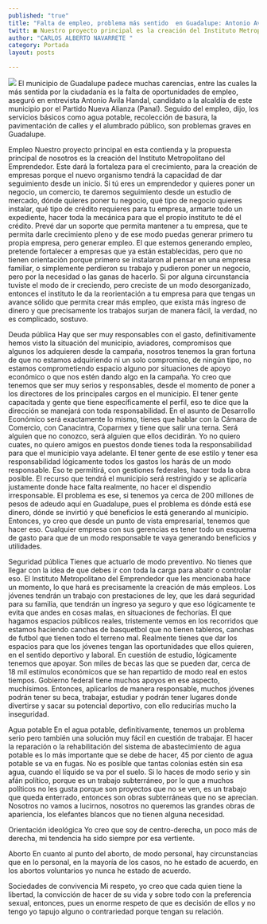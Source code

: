 ```yaml
---
published: "true"
title: "Falta de empleo, problema más sentido  en Guadalupe: Antonio Avila Handal "
twitt: ■ Nuestro proyecto principal es la creación del Instituto Metropolitano del Emprendedor
author: "CARLOS ALBERTO NAVARRETE "
category: Portada
layout: posts

---
```


![](http://i.imgur.com/JvG8mRkm.jpg)
El municipio de Guadalupe padece muchas carencias, entre las cuales la más sentida por la ciudadanía es la falta de oportunidades de empleo, aseguró en entrevista Antonio Avila Handal, candidato a la alcaldía de este municipio por el Partido Nueva Alianza (Panal).
Seguido del empleo, dijo, los servicios básicos como agua potable, recolección de basura, la pavimentación de calles y el alumbrado público, son problemas graves en Guadalupe. 

Empleo 
Nuestro proyecto principal en esta contienda y la propuesta principal de nosotros es la creación del Instituto Metropolitano del Emprendedor. Este dará la fortaleza para el crecimiento, para la creación de empresas porque el nuevo organismo tendrá la capacidad de dar seguimiento desde un inicio. 
Si tú eres un emprendedor y quieres poner un negocio, un comercio, te daremos seguimiento desde un estudio de mercado, dónde quieres poner tu negocio, qué tipo de negocio quieres instalar, qué tipo de crédito requieres para tu empresa, armarte todo un expediente, hacer toda la mecánica para que el propio instituto te dé el crédito. 
Prevé dar un soporte que permita mantener a tu empresa, que te permita darle crecimiento pleno y de ese modo puedas generar primero tu propia empresa, pero generar empleo. 
El que estemos generando empleo, pretende fortalecer a empresas que ya están establecidas, pero que no tienen orientación porque primero se instalaron al pensar en una empresa familiar, o simplemente perdieron su trabajo y pudieron poner un negocio, pero por la necesidad o las ganas de hacerlo. 
Si por alguna circunstancia tuviste el modo de ir creciendo, pero creciste de un modo desorganizado, entonces el instituto le da la reorientación a tu empresa para que tengas un avance sólido que permita crear más empleo, que exista más ingreso de dinero y que precisamente los trabajos surjan de manera fácil, la verdad, no es complicado, sostuvo.


Deuda pública
Hay que ser muy responsables con el gasto, definitivamente hemos visto la situación del municipio, aviadores, compromisos que algunos los adquieren desde la campaña, nosotros tenemos la gran fortuna de que no estamos adquiriendo ni un solo compromiso, de ningún tipo, no estamos comprometiendo espacio alguno por situaciones de apoyo económico o que nos estén dando algo en la campaña.
Yo creo que tenemos que ser muy serios y responsables, desde el momento de poner a los directores de los principales cargos en el municipio. El tener gente capacitada y gente que tiene específicamente el perfil, eso te dice que la dirección se manejará con toda responsabilidad.
En el asunto de Desarrollo Económico será exactamente lo mismo, tienes que hablar con la Cámara de Comercio, con Canacintra, Coparmex y tiene que salir una terna. Será alguien que no conozco, será alguien que ellos decidirán. Yo no quiero cuates, no quiero amigos en puestos donde tienes toda la responsabilidad para que el municipio vaya adelante. El tener gente de ese estilo y tener esa responsabilidad lógicamente todos los gastos los harás de un modo responsable.
Eso te permitirá, con gestiones federales, hacer toda la obra posible. El recurso que tendrá el municipio será restringido y se aplicaría justamente donde hace falta realmente, no hacer el dispendio irresponsable. 
El problema es ese, si tenemos ya cerca de 200 millones de pesos de adeudo aquí en Guadalupe, pues el problema es dónde está ese dinero, dónde se invirtió y qué beneficios le está generando al municipio.
Entonces, yo creo que desde un punto de vista empresarial, tenemos que hacer eso. Cualquier empresa con sus gerencias es tener todo un esquema de gasto para que de un modo responsable te vaya generando beneficios y utilidades.

Seguridad pública
Tienes que actuarlo de modo preventivo. No tienes que llegar con la idea de que debes ir con toda la carga para abatir o controlar eso.
El Instituto Metropolitano del Emprendedor que les mencionaba hace un momento, lo que hará es precisamente la creación de más empleos. Los jóvenes tendrán un trabajo con prestaciones de ley, que les dará seguridad para su familia, que tendrán un ingreso ya seguro y que eso lógicamente te evita que andes en cosas malas, en situaciones de fechorías.
El que hagamos espacios públicos reales, tristemente vemos en los recorridos que estamos haciendo canchas de basquetbol que no tienen tableros, canchas de futbol que tienen todo el terreno mal.
Realmente tienes que dar los espacios para que los jóvenes tengan las oportunidades que ellos quieren, en el sentido deportivo y laboral.
En cuestión de estudio, lógicamente tenemos que apoyar. Son miles de becas las que se pueden dar, cerca de 18 mil estímulos económicos que se han repartido de modo real en estos tiempos. 
Gobierno federal tiene muchos apoyos en ese aspecto, muchísimos. Entonces, aplicarlos  de manera responsable, muchos jóvenes podrán tener su beca, trabajar, estudiar y podrán tener lugares donde divertirse y sacar su potencial deportivo, con ello reducirías mucho la inseguridad.

Agua potable
En el agua potable, definitivamente, tenemos un problema serio pero también una solución muy fácil en cuestión de trabajar.
El hacer la reparación o la rehabilitación del sistema de abastecimiento de agua potable es lo más importante que se debe de hacer, 45 por ciento de agua potable se va en fugas. 
No es posible que tantas colonias estén sin esa agua, cuando el líquido se va por el suelo. Si lo haces de modo serio y sin afán político, porque es un trabajo subterráneo, por lo que a muchos políticos no les gusta porque son proyectos que no se ven, es un trabajo que queda enterrado, entonces son obras subterráneas que no se aprecian.
Nosotros no vamos a lucirnos, nosotros no queremos las grandes obras de apariencia, los elefantes blancos que no tienen alguna necesidad.

Orientación ideológica
Yo creo que soy de centro-derecha, un poco más de derecha, mi tendencia ha sido siempre por esa vertiente.

Aborto
En cuanto al punto del aborto, de modo personal, hay circunstancias que en lo personal, en la mayoría de los casos, no he estado de acuerdo, en los abortos voluntarios yo nunca  he estado de acuerdo.

Sociedades de convivencia
Mi respeto, yo creo que cada quien tiene la libertad, la convicción de hacer de su vida y sobre todo con la preferencia sexual, entonces, pues un enorme respeto de que es decisión de ellos y no tengo yo tapujo alguno o contrariedad porque tengan su relación.
